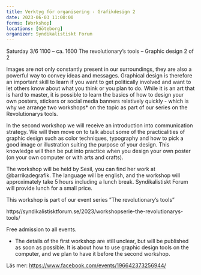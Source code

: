 ```yaml
---
title: Verktyg för organisering - Grafikdesign 2
date: 2023-06-03 11:00:00
forms: [Workshop]
locations: [Göteborg]
organizer: Syndikalistiskt Forum
---
```

Saturday 3/6 1100 – ca. 1600
The revolutionary’s tools – Graphic design 2 of 2

Images are not only constantly present in our surroundings, they are also a powerful way to convey ideas and messages. Graphical design is therefore an important skill to learn if you want to get politically involved and want to let others know about what you think or you plan to do. While it is an art that is hard to master, it is possible to learn the basics of how to design your own posters, stickers or social media banners relatively quickly - which is why we arrange two workshops* on the topic as part of our series on the Revolutionarys tools.

In the second workshop we will receive an introduction into communication strategy. We will then move on to talk about some of the practicalities of graphic design such as color techniques, typography and how to pick a good image or illustration suiting the purpose of your design. This knowledge will then be put into practice when you design your own poster (on your own computer or with arts and crafts).

The workshop will be held by Sesil, you can find her work at @barrikadegrafik. The language will be english, and the workshop will approximately take 5 hours including a lunch break. Syndikalistiskt Forum will provide lunch for a small price.

This workshop is part of our event series ”The revolutionary’s tools”

https//syndikalistisktforum.se/2023/workshopserie-the-revolutionarys-tools/

Free admission to all events.

* The details of the first workshop are still unclear, but will be published as soon as possible. It is about how to use graphic design tools on the computer, and we plan to have it before the second workshop.

Läs mer: https://www.facebook.com/events/196642373256944/
